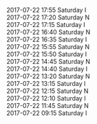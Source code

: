 2017-07-22 17:55 Saturday  I  
2017-07-22 17:20 Saturday  N  
2017-07-22 17:15 Saturday  I  
2017-07-22 16:40 Saturday  N  
2017-07-22 16:35 Saturday  I  
2017-07-22 15:55 Saturday  N  
2017-07-22 15:50 Saturday  I  
2017-07-22 14:45 Saturday  N  
2017-07-22 14:40 Saturday  I  
2017-07-22 13:20 Saturday  N  
2017-07-22 13:15 Saturday  I  
2017-07-22 12:15 Saturday  N  
2017-07-22 12:10 Saturday  I  
2017-07-22 11:45 Saturday  N  
2017-07-22 09:15 Saturday  I  
